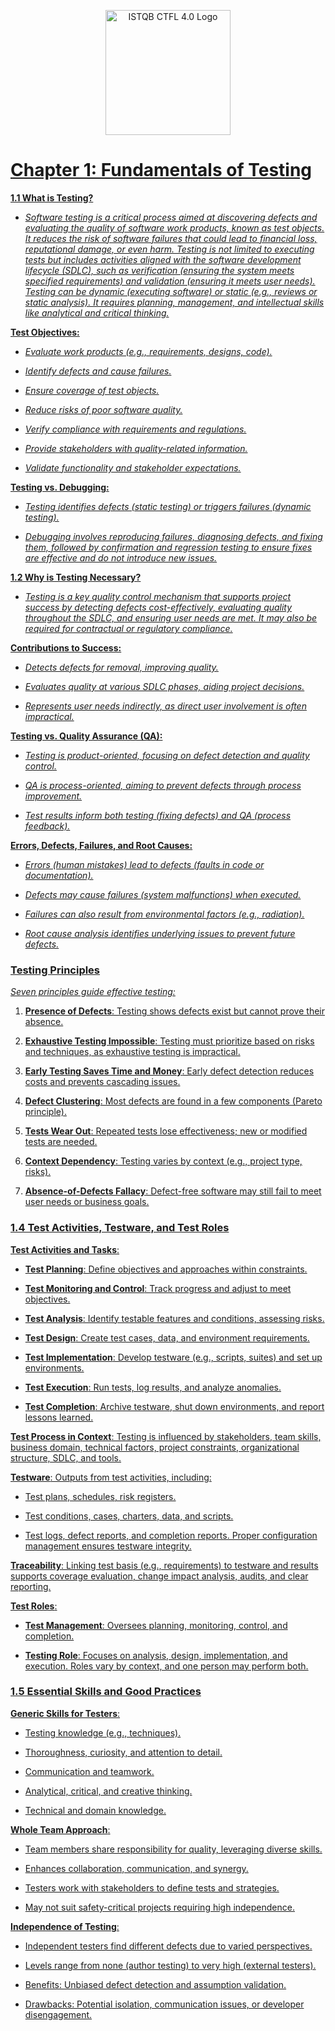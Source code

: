 <p align="center"> <a href="https://www.istqb.org/certifications/certified-tester-foundation-level-ctfl-v4-0/" title="Certified Tester Foundation Level (CTFL) v4.0"> <img src="https://www.istqb.org/wp-content/uploads/2024/10/istqb-ctfl-4-logo.jpg.avif" width="200" alt="ISTQB CTFL 4.0 Logo"/>



# Chapter 1: Fundamentals of Testing

**1.1 What is Testing?**

- *Software testing is a critical process aimed at discovering defects and evaluating the quality of software work products, known as test objects. It reduces the risk of software failures that could lead to financial loss, reputational damage, or even harm. Testing is not limited to executing tests but includes activities aligned with the software development lifecycle (SDLC), such as verification (ensuring the system meets specified requirements) and validation (ensuring it meets user needs). Testing can be dynamic (executing software) or static (e.g., reviews or static analysis). It requires planning, management, and intellectual skills like analytical and critical thinking.*

**Test Objectives:**





- *Evaluate work products (e.g., requirements, designs, code).*



- *Identify defects and cause failures.*



- *Ensure coverage of test objects.*



- *Reduce risks of poor software quality.*



- *Verify compliance with requirements and regulations.*



- *Provide stakeholders with quality-related information.*



- *Validate functionality and stakeholder expectations.*


**Testing vs. Debugging:**





- *Testing identifies defects (static testing) or triggers failures (dynamic testing).*



- *Debugging involves reproducing failures, diagnosing defects, and fixing them, followed by confirmation and regression testing to ensure fixes are effective and do not introduce new issues.*


**1.2 Why is Testing Necessary?**

- *Testing is a key quality control mechanism that supports project success by detecting defects cost-effectively, evaluating quality throughout the SDLC, and ensuring user needs are met. It may also be required for contractual or regulatory compliance.*

**Contributions to Success:**





- *Detects defects for removal, improving quality.*



- *Evaluates quality at various SDLC phases, aiding project decisions.*



- *Represents user needs indirectly, as direct user involvement is often impractical.*

**Testing vs. Quality Assurance (QA):**





- *Testing is product-oriented, focusing on defect detection and quality control.*



- *QA is process-oriented, aiming to prevent defects through process improvement.*



- *Test results inform both testing (fixing defects) and QA (process feedback).*

**Errors, Defects, Failures, and Root Causes:**





- *Errors (human mistakes) lead to defects (faults in code or documentation).*



- *Defects may cause failures (system malfunctions) when executed.*



- *Failures can also result from environmental factors (e.g., radiation).*



- *Root cause analysis identifies underlying issues to prevent future defects.*


### Testing Principles

*Seven principles guide effective testing:*

1.  **Presence of Defects**: Testing shows defects exist but cannot prove their absence.
    
2.  **Exhaustive Testing Impossible**: Testing must prioritize based on risks and techniques, as exhaustive testing is impractical.
    
3.  **Early Testing Saves Time and Money**: Early defect detection reduces costs and prevents cascading issues.
    
4.  **Defect Clustering**: Most defects are found in a few components (Pareto principle).
    
5.  **Tests Wear Out**: Repeated tests lose effectiveness; new or modified tests are needed.
    
6.  **Context Dependency**: Testing varies by context (e.g., project type, risks).
    
7.  **Absence-of-Defects Fallacy**: Defect-free software may still fail to meet user needs or business goals.


### 1.4 Test Activities, Testware, and Test Roles

**Test Activities and Tasks**:

-   **Test Planning**: Define objectives and approaches within constraints.
    
-   **Test Monitoring and Control**: Track progress and adjust to meet objectives.
    
-   **Test Analysis**: Identify testable features and conditions, assessing risks.
    
-   **Test Design**: Create test cases, data, and environment requirements.
    
-   **Test Implementation**: Develop testware (e.g., scripts, suites) and set up environments.
    
-   **Test Execution**: Run tests, log results, and analyze anomalies.
    
-   **Test Completion**: Archive testware, shut down environments, and report lessons learned.
    

**Test Process in Context**: Testing is influenced by stakeholders, team skills, business domain, technical factors, project constraints, organizational structure, SDLC, and tools.

**Testware**: Outputs from test activities, including:

-   Test plans, schedules, risk registers.
    
-   Test conditions, cases, charters, data, and scripts.
    
-   Test logs, defect reports, and completion reports. Proper configuration management ensures testware integrity.
    

**Traceability**: Linking test basis (e.g., requirements) to testware and results supports coverage evaluation, change impact analysis, audits, and clear reporting.

**Test Roles**:

-   **Test Management**: Oversees planning, monitoring, control, and completion.
    
-   **Testing Role**: Focuses on analysis, design, implementation, and execution. Roles vary by context, and one person may perform both.
    

### 1.5 Essential Skills and Good Practices

**Generic Skills for Testers**:

-   Testing knowledge (e.g., techniques).
    
-   Thoroughness, curiosity, and attention to detail.
    
-   Communication and teamwork.
    
-   Analytical, critical, and creative thinking.
    
-   Technical and domain knowledge.
    

**Whole Team Approach**:

-   Team members share responsibility for quality, leveraging diverse skills.
    
-   Enhances collaboration, communication, and synergy.
    
-   Testers work with stakeholders to define tests and strategies.
    
-   May not suit safety-critical projects requiring high independence.
    

**Independence of Testing**:

-   Independent testers find different defects due to varied perspectives.
    
-   Levels range from none (author testing) to very high (external testers).
    
-   Benefits: Unbiased defect detection and assumption validation.
    
-   Drawbacks: Potential isolation, communication issues, or developer disengagement.
